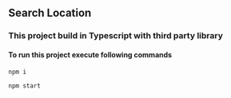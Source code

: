 ## Search Location

### This project build in Typescript with third party library

#### To run this project execute following commands

```
npm i
```

```
npm start
```
